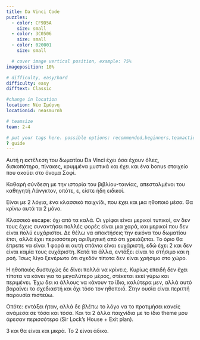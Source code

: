 ```yaml
---
title: Da Vinci Code
puzzles:
  - color: CF9D5A
    size: small
  - color: 3C0506
    size: small
  - color: 020001
    size: small

  # cover image vertical position, example: 75%
imageposition: 10%

# difficulty, easy/hard
difficulty: easy
difftext: Classic

#change in location
location: Νέα Σμύρνη
locationid: neasmurnh

# teamsize
team: 2-4

# put your tags here. possible options: recommended,beginners,teamaction,duet
? guide
---
```


Αυτή η εκτέλεση του δωματίου Da Vinci έχει όσα έχουν όλες, δισκοπότηρα, πίνακες, κρυμμένα μυστικά και έχει και ένα bonus στοιχείο που ακούει στο όνομα Σοφί.

Καθαρή σύνδεση με την ιστορία του βιβλίου-ταινίας, απεσταλμένοι του καθηγητή Λάνγκτον, οπότε, ε, είστε ήδη ειδικοί.

Είναι με 2 λόγια, ένα κλασσικό παιχνίδι, που έχει και μια ηθοποιό μέσα. Θα κρίνω αυτά τα 2 μόνο.

Κλασσικό escape: όχι από τα καλά. Οι γρίφοι είναι μερικοί τυπικοί, αν δεν τους έχεις συναντήσει πολλές φορές είναι μια χαρά, και μερικοί που δεν είναι πολύ ευχάριστοι.
Δε θέλω να αποκτήσεις την εικόνα του δωματίου έτσι, αλλά έχει περισσότερη αριθμητική από ότι χρειάζεται. Το όριο θα έπρεπε να είναι 1 φορά κι αυτή σπάνια είναι ευχάριστή,
εδώ έχει 2 και δεν είναι καμία τους ευχάριστη. Κατά τα άλλα, εντάξει είναι το στήσιμο και η ροή. Ίσως λίγο ξενέρωτο ότι σχεδόν τίποτα δεν είναι χρήσιμο στο χώρο.

Η ηθοποιός δυστυχώς δε δίνει πολλά να κρίνεις. Κυρίως επειδή δεν έχει τίποτα να κάνει για το μεγαλύτερο μέρος, στέκεται εκεί γύρω και περιμένει. Έχω δει κι άλλους
να κάνουν το ίδιο, καλύτερα μεν, αλλά αυτό βαραίνει το σχεδιαστή και όχι τόσο τον ηθοποιό. Στην ουσία είναι περιττή παρουσία πιστεύω.

Οπότε: εντάξει ήταν, αλλά δε βλέπω το λόγο να το προτιμήσει κανείς ανάμεσα σε τόσα και τόσα. Και τα 2 άλλα παιχνίδια με το ίδιο theme μου άρεσαν περισσότερο
(Sir Lock’s House + Exit plan).

3 και θα είναι και μικρά. Το 2 είναι άδικο.
